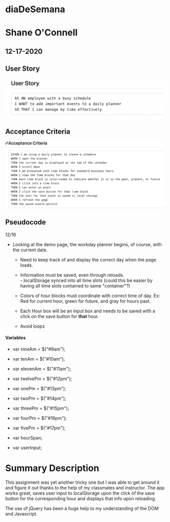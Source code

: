 # diaDeSemana
# Shane O'Connell
## 12-17-2020

## User Story

![UserStory](./assets/img/userStory.png)

## Acceptance Criteria

![AcceptanceCriteria](./assets/img/criteria.png)

## Pseudocode 
12/16

  - Looking at the demo page, the workday planner begins, of course, with the current date. 

    - Need to keep track of and display the correct day when the page loads.

    - Information must be saved, even through reloads.  
            - localStorage synced into all time slots (could this be easier by
             having all time slots contained to same "container"?)

    - Colors of hour blocks must coordinate with correct time of day. Ex:  Red for current hour, green for future, and gray for hours past. 

    - Each Hour box will be an input box and needs to be saved with a click on the save button for __that__ hour.

    - Avoid loops

#### Variables

- var nineAm = $("#9am");
- var tenAm = $("#10am");
- var elevenAm = $("#11am");
- var twelvePm = $("#12pm");
- var onePm = $("#13pm");
- var twoPm = $("#14pm");
- var threePm = $("#15pm");
- var fourPm = $("#16pm");
- var fivePm = $("#17pm");

- var hourSpan;
- var userInput;

# Summary Description

This assignment was yet another tricky one but I was able to get around it and figure it out thanks to the help of my classmates and instructor.  The app works great, saves user input to localStorage upon the click of the save button for the corresponding hour and displays that info upon reloading.  

The use of jQuery has been a huge help to my understanding of the DOM and Javascript.  
